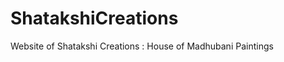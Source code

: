 ShatakshiCreations
==================

Website of Shatakshi Creations : House of Madhubani Paintings
